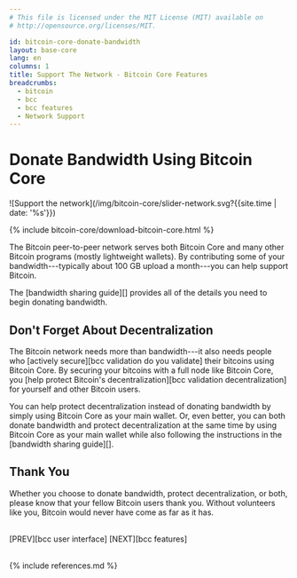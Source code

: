 ```yaml
---
# This file is licensed under the MIT License (MIT) available on
# http://opensource.org/licenses/MIT.

id: bitcoin-core-donate-bandwidth
layout: base-core
lang: en
columns: 1
title: Support The Network - Bitcoin Core Features
breadcrumbs:
  - bitcoin
  - bcc
  - bcc features
  - Network Support
---
```


<div class="hero">
<div class="container hero-container" markdown="block">

# Donate Bandwidth Using Bitcoin Core
</div>
</div>

<div class="bitcore-content clearfix">
<div class="container" markdown="block">

![Support the network](/img/bitcoin-core/slider-network.svg?{{site.time | date: '%s'}})

{% include bitcoin-core/download-bitcoin-core.html %}

The Bitcoin peer-to-peer network serves both Bitcoin Core and many other
Bitcoin programs (mostly lightweight wallets).  By contributing some of
your bandwidth---typically about 100 GB upload a month---you can help
support Bitcoin.

The [bandwidth sharing guide][] provides all of the details you need
to begin donating bandwidth.

## Don't Forget About Decentralization

The Bitcoin network needs more than bandwidth---it also needs people who
[actively secure][bcc validation do you validate] their bitcoins using Bitcoin Core. By
securing your bitcoins with a full node like Bitcoin Core, you [help
protect Bitcoin's decentralization][bcc validation decentralization] for
yourself and other Bitcoin users.

You can help protect decentralization instead of donating bandwidth by
simply using Bitcoin Core as your main wallet. Or, even better, you can
both donate bandwidth and protect decentralization at the same time by
using Bitcoin Core as your main wallet while also following the
instructions in the [bandwidth sharing guide][].

## Thank You

Whether you choose to donate bandwidth, protect decentralization, or
both, please know that your fellow Bitcoin users thank you. Without
volunteers like you, Bitcoin would never have come as far as it has.


<br class="clear big">
<div class="prevnext" markdown="block">
[PREV][bcc user interface]
[NEXT][bcc features]
</div>
<br class="clear">

{% include references.md %}

</div>
</div>